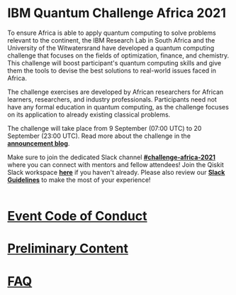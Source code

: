 # IBM Quantum Challenge Africa 2021

To ensure Africa is able to apply quantum computing to solve problems relevant to the continent, the IBM Research Lab in South Africa and the University of the Witwatersrand have developed a quantum computing challenge that focuses on the fields of optimization, finance, and chemistry. This challenge will boost participant's quantum computing skills and give them the tools to devise the best solutions to real-world issues faced in Africa.

The challenge exercises are developed by African researchers for African learners, researchers, and industry professionals. Participants need not have any formal education in quantum computing, as the challenge focuses on its application to already existing classical problems.

The challenge will take place from 9 September (07:00 UTC) to 20 September (23:00 UTC). Read more about the challenge in the **[announcement blog](https://medium.com/qiskit/ibm-quantum-challenge-africa-how-african-researchers-are-building-a-quantum-community-from-the-5e524f623a99)**.

Make sure to join the dedicated Slack channel **[#challenge-africa-2021](https://ibm.co/Africa_Slack)** where you can connect with mentors and fellow attendees!   Join the Qiskit Slack workspace **[here](https://ibm.co/joinqiskitslack)** if you haven't already. Please also review our **[Slack Guidelines](https://github.com/qiskit-community/ibm-quantum-challenge-africa-2021/blob/main/slack-details-and-guidelines.md)** to make the most of your experience!
<br><br>
# [Event Code of Conduct](https://github.com/qiskit-community/ibm-quantum-challenge-africa-2021/blob/main/code%20of%20conduct-for-participants.md)

# [Preliminary Content](https://github.com/qiskit-community/ibm-quantum-challenge-africa-2021/blob/main/preliminary_content.md)

# [FAQ](https://github.com/qiskit-community/ibm-quantum-challenge-africa-2021/blob/main/faq.md)
